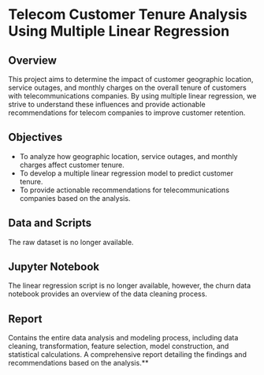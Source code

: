 # Telecom Customer Tenure Analysis Using Multiple Linear Regression

## Overview
This project aims to determine the impact of customer geographic location, service outages, and monthly charges on the overall tenure of customers with telecommunications companies. By using multiple linear regression, we strive to understand these influences and provide actionable recommendations for telecom companies to improve customer retention.

## Objectives
- To analyze how geographic location, service outages, and monthly charges affect customer tenure.
- To develop a multiple linear regression model to predict customer tenure.
- To provide actionable recommendations for telecommunications companies based on the analysis.

## Data and Scripts 
The raw dataset is no longer available. 

## Jupyter Notebook
The linear regression script is no longer available, however, the churn data notebook provides an overview of the data cleaning process.

## Report 
Contains the entire data analysis and modeling process, including data cleaning, transformation, feature selection, model construction, and statistical calculations. A comprehensive report detailing the findings and recommendations based on the analysis.**
